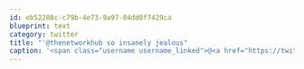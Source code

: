 ```yaml
---
id: eb52208c-c79b-4e73-9a97-04dd0f7429ca
blueprint: text
category: twitter
title: "'@thenetworkhub so insanely jealous"
caption: '<span class="username username_linked">@<a href="https://twitter.com/thenetworkhub" title="The Network Hub">thenetworkhub</a></span> so insanely jealous'
---
```

